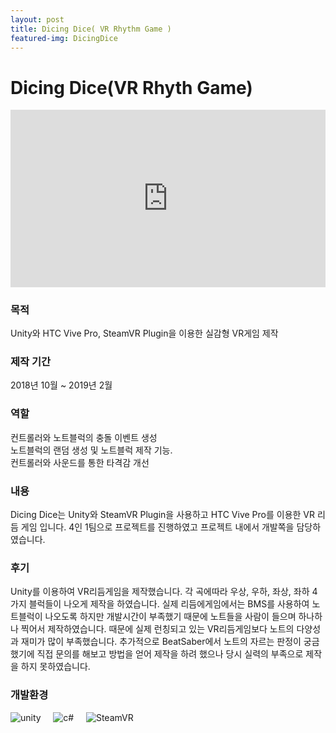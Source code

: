 ```yaml
---
layout: post
title: Dicing Dice( VR Rhythm Game )
featured-img: DicingDice
---
```


# Dicing Dice(VR Rhyth Game)
<style>.embed-container { position: relative; padding-bottom: 56.25%; height: 0; overflow: hidden; max-width: 100%; } .embed-container iframe, .embed-container object, .embed-container embed { position: absolute; top: 0; left: 0; width: 100%; height: 100%; }</style><div class='embed-container'><iframe src='https://www.youtube.com/embed//NnXIqQv0m7I' frameborder='0' allowfullscreen></iframe></div>



### 목적
Unity와 HTC Vive Pro, SteamVR Plugin을 이용한 실감형 VR게임 제작



### 제작 기간
2018년 10월 ~ 2019년 2월


### 역할

컨트롤러와 노트블럭의 충돌 이벤트 생성 <br />
노트블럭의 랜덤 생성 및 노트블럭 제작 기능. <br />
컨트롤러와 사운드를 통한 타격감 개선 <br />


### 내용
Dicing Dice는 Unity와 SteamVR Plugin을 사용하고 HTC Vive Pro를 이용한 VR 리듬 게임 입니다. 4인 1팀으로 프로젝트를 진행하였고 프로젝트 내에서 개발쪽을 담당하였습니다.

### 후기
Unity를 이용하여 VR리듬게임을 제작했습니다. 각 곡에따라 우상, 우하, 좌상, 좌하 4가지 블럭들이 나오게 제작을 하였습니다. 실제 리듬에게임에서는 BMS를 사용하여 노트블럭이 나오도록 하지만 개발시간이 부족했기 때문에 노트들을 사람이 들으며 하나하나 찍어서 제작하였습니다. 때문에 실제 런칭되고 있는 VR리듬게임보다 노트의 다양성과 재미가 많이 부족했습니다. 추가적으로 BeatSaber에서 노트의 자르는 판정이 궁금했기에 직접 문의를 해보고 방법을 얻어 제작을 하려 했으나 당시 실력의 부족으로 제작을 하지 못하였습니다.









### 개발환경
![unity](https://user-images.githubusercontent.com/44697835/86319504-a1ca4180-bc6f-11ea-81b7-51601427b49b.png)  &nbsp; &nbsp;  ![c#](https://user-images.githubusercontent.com/44697835/86319304-34b6ac00-bc6f-11ea-9b19-00067f7b6457.png)  &nbsp; &nbsp;  ![SteamVR](https://user-images.githubusercontent.com/44697835/87011178-89739d00-c202-11ea-822e-d6d8320c0012.png)


